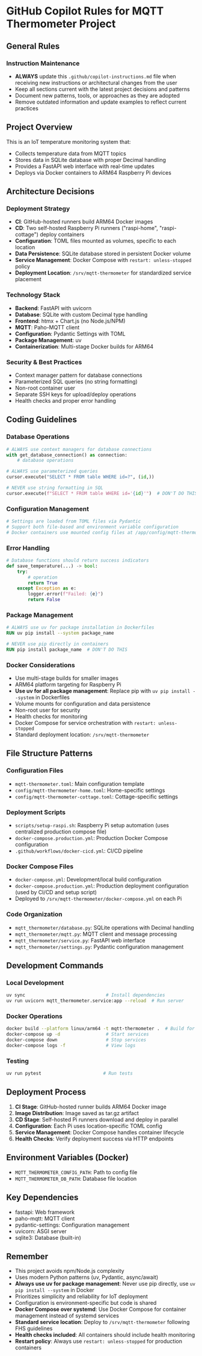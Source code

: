 # GitHub Copilot Rules for MQTT Thermometer Project

## General Rules

### Instruction Maintenance

- **ALWAYS** update this `.github/copilot-instructions.md` file when receiving new instructions or architectural changes from the user
- Keep all sections current with the latest project decisions and patterns
- Document new patterns, tools, or approaches as they are adopted
- Remove outdated information and update examples to reflect current practices

## Project Overview

This is an IoT temperature monitoring system that:

- Collects temperature data from MQTT topics
- Stores data in SQLite database with proper Decimal handling
- Provides a FastAPI web interface with real-time updates
- Deploys via Docker containers to ARM64 Raspberry Pi devices

## Architecture Decisions

### Deployment Strategy

- **CI**: GitHub-hosted runners build ARM64 Docker images
- **CD**: Two self-hosted Raspberry Pi runners ("raspi-home", "raspi-cottage") deploy containers
- **Configuration**: TOML files mounted as volumes, specific to each location
- **Data Persistence**: SQLite database stored in persistent Docker volume
- **Service Management**: Docker Compose with `restart: unless-stopped` policy
- **Deployment Location**: `/srv/mqtt-thermometer` for standardized service placement

### Technology Stack

- **Backend**: FastAPI with uvicorn
- **Database**: SQLite with custom Decimal type handling
- **Frontend**: htmx + Chart.js (no Node.js/NPM)
- **MQTT**: Paho-MQTT client
- **Configuration**: Pydantic Settings with TOML
- **Package Management**: uv
- **Containerization**: Multi-stage Docker builds for ARM64

### Security & Best Practices

- Context manager pattern for database connections
- Parameterized SQL queries (no string formatting)
- Non-root container user
- Separate SSH keys for upload/deploy operations
- Health checks and proper error handling

## Coding Guidelines

### Database Operations

```python
# ALWAYS use context managers for database connections
with get_database_connection() as connection:
    # database operations

# ALWAYS use parameterized queries
cursor.execute("SELECT * FROM table WHERE id=?", (id,))

# NEVER use string formatting in SQL
cursor.execute(f"SELECT * FROM table WHERE id='{id}'")  # DON'T DO THIS
```

### Configuration Management

```python
# Settings are loaded from TOML files via Pydantic
# Support both file-based and environment variable configuration
# Docker containers use mounted config files at /app/config/mqtt-thermometer.toml
```

### Error Handling

```python
# Database functions should return success indicators
def save_temperature(...) -> bool:
    try:
        # operation
        return True
    except Exception as e:
        logger.error(f"Failed: {e}")
        return False
```

### Package Management

```dockerfile
# ALWAYS use uv for package installation in Dockerfiles
RUN uv pip install --system package_name

# NEVER use pip directly in containers
RUN pip install package_name  # DON'T DO THIS
```

### Docker Considerations

- Use multi-stage builds for smaller images
- ARM64 platform targeting for Raspberry Pi
- **Use uv for all package management**: Replace pip with `uv pip install --system` in Dockerfiles
- Volume mounts for configuration and data persistence
- Non-root user for security
- Health checks for monitoring
- Docker Compose for service orchestration with `restart: unless-stopped`
- Standard deployment location: `/srv/mqtt-thermometer`

## File Structure Patterns

### Configuration Files

- `mqtt-thermometer.toml`: Main configuration template
- `config/mqtt-thermometer-home.toml`: Home-specific settings
- `config/mqtt-thermometer-cottage.toml`: Cottage-specific settings

### Deployment Scripts

- `scripts/setup-raspi.sh`: Raspberry Pi setup automation (uses centralized production compose file)
- `docker-compose.production.yml`: Production Docker Compose configuration
- `.github/workflows/docker-cicd.yml`: CI/CD pipeline

### Docker Compose Files

- `docker-compose.yml`: Development/local build configuration
- `docker-compose.production.yml`: Production deployment configuration (used by CI/CD and setup script)
- Deployed to `/srv/mqtt-thermometer/docker-compose.yml` on each Pi

### Code Organization

- `mqtt_thermometer/database.py`: SQLite operations with Decimal handling
- `mqtt_thermometer/mqtt.py`: MQTT client and message processing
- `mqtt_thermometer/service.py`: FastAPI web interface
- `mqtt_thermometer/settings.py`: Pydantic configuration management

## Development Commands

### Local Development

```bash
uv sync                              # Install dependencies
uv run uvicorn mqtt_thermometer.service:app --reload  # Run server
```

### Docker Operations

```bash
docker build --platform linux/arm64 -t mqtt-thermometer .  # Build for Pi
docker-compose up -d                 # Start services
docker-compose down                  # Stop services
docker-compose logs -f               # View logs
```

### Testing

```bash
uv run pytest                       # Run tests
```

## Deployment Process

1. **CI Stage**: GitHub-hosted runner builds ARM64 Docker image
2. **Image Distribution**: Image saved as tar.gz artifact
3. **CD Stage**: Self-hosted Pi runners download and deploy in parallel
4. **Configuration**: Each Pi uses location-specific TOML config
5. **Service Management**: Docker Compose handles container lifecycle
6. **Health Checks**: Verify deployment success via HTTP endpoints

## Environment Variables (Docker)

- `MQTT_THERMOMETER_CONFIG_PATH`: Path to config file
- `MQTT_THERMOMETER_DB_PATH`: Database file location

## Key Dependencies

- fastapi: Web framework
- paho-mqtt: MQTT client
- pydantic-settings: Configuration management
- uvicorn: ASGI server
- sqlite3: Database (built-in)

## Remember

- This project avoids npm/Node.js complexity
- Uses modern Python patterns (uv, Pydantic, async/await)
- **Always use uv for package management**: Never use pip directly, use `uv pip install --system` in Docker
- Prioritizes simplicity and reliability for IoT deployment
- Configuration is environment-specific but code is shared
- **Docker Compose over systemd**: Use Docker Compose for container management instead of systemd services
- **Standard service location**: Deploy to `/srv/mqtt-thermometer` following FHS guidelines
- **Health checks included**: All containers should include health monitoring
- **Restart policy**: Always use `restart: unless-stopped` for production containers
